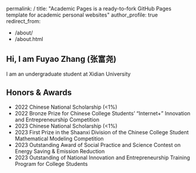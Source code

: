 permalink: /
title: "Academic Pages is a ready-to-fork GitHub Pages template for academic personal websites"
author_profile: true
redirect_from: 
  - /about/
  - /about.html

## Hi, I am Fuyao Zhang (张富尧)
I am an undergraduate student at Xidian University

## Honors & Awards
- 2022 Chinese National Scholarship (<1%)
- 2022 Bronze Prize for Chinese College Students’ “Internet+” Innovation and Entrepreneurship Competition
- 2023 Chinese National Scholarship (<1%)
- 2023 First Prize in the Shaanxi Division of the Chinese College Student Mathematical Modeling Competition
- 2023 Outstanding Award of Social Practice and Science Contest on Energy Saving & Emission Reduction
- 2023 Outstanding of National Innovation and Entrepreneurship Training Program for College Students